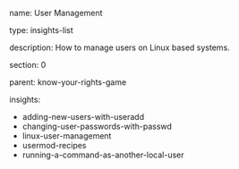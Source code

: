 name: User Management

type: insights-list

description: How to manage users on Linux based systems.

section: 0

parent: know-your-rights-game

insights:
  - adding-new-users-with-useradd
  - changing-user-passwords-with-passwd
  - linux-user-management
  - usermod-recipes
  - running-a-command-as-another-local-user

